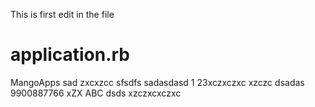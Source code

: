 This is first edit in the file

# application.rb
MangoApps
sad
zxcxzcc
sfsdfs
sadasdasd
1
23xczxczxc
xzczc
dsadas
9900887766
xZX
ABC
dsds
xzczxcxczxc
